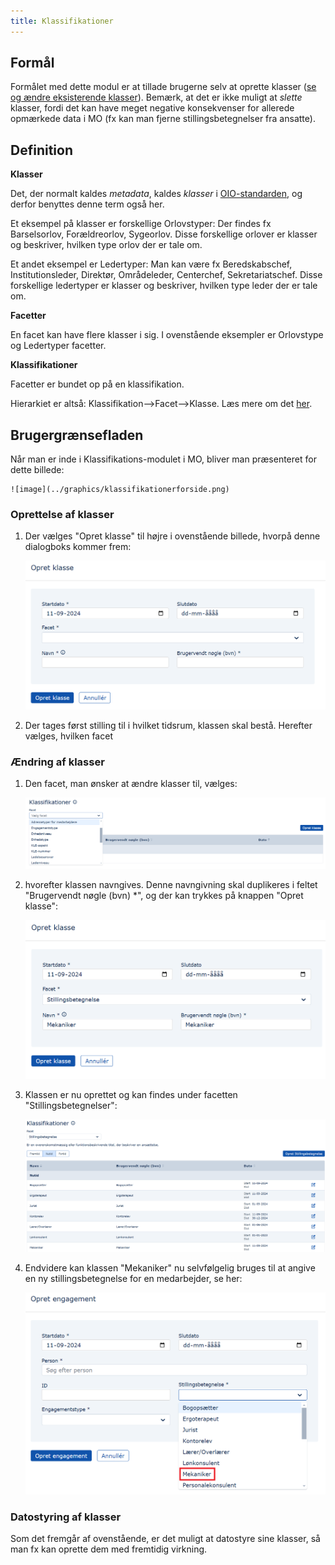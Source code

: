 ```yaml
---
title: Klassifikationer
---
```


## Formål

Formålet med dette modul er at tillade brugerne selv at oprette klasser ([se og ændre eksisterende klasser](#definition)). Bemærk, at det er ikke muligt at *slette* klasser, fordi det kan have meget negative konsekvenser for allerede opmærkede data i MO (fx kan man fjerne stillingsbetegnelser fra ansatte).

## Definition

**Klasser**

Det, der normalt kaldes *metadata*, kaldes *klasser* i [OIO-standarden](https://arkitektur.digst.dk/specifikationer/organisation/oio-specifikation-af-model-organisation), og derfor benyttes denne term også her.

Et eksempel på klasser er forskellige Orlovstyper: Der findes fx Barselsorlov, Forældreorlov, Sygeorlov. Disse forskellige orlover er klasser og beskriver, hvilken type orlov der er tale om.

Et andet eksempel er Ledertyper: Man kan være fx Beredskabschef, Institutionsleder, Direktør, Områdeleder, Centerchef, Sekretariatschef. Disse forskellige ledertyper er klasser og beskriver, hvilken type leder der er tale om.

**Facetter**

En facet kan have flere klasser i sig. I ovenstående eksempler er Orlovstype og Ledertyper facetter.

**Klassifikationer**

Facetter er bundet op på en klassifikation.

Hierarkiet er altså: Klassifikation--\>Facet--\>Klasse. Læs mere om det [her](https://arkitektur.digst.dk/klassifikation).

## Brugergrænsefladen

Når man er inde i Klassifikations-modulet i MO, bliver man præsenteret for dette billede:

    ![image](../graphics/klassifikationerforside.png)

### Oprettelse af klasser

1. Der vælges "Opret klasse" til højre i ovenstående billede, hvorpå denne dialogboks kommer frem:

    ![image](../graphics/klassifikationeropretklasse.png)

2. Der tages først stilling til i hvilket tidsrum, klassen skal bestå. Herefter vælges, hvilken facet

### Ændring af klasser

1. Den facet, man ønsker at ændre klasser til, vælges:

    ![image](../graphics/klassifikationervalgaffacet.png)

2. hvorefter klassen navngives. Denne navngivning skal duplikeres i feltet "Brugervendt nøgle (bvn) *", og der kan trykkes på knappen "Opret klasse":

    ![image](../graphics/klassifikationerudfyldogopret.png)

3. Klassen er nu oprettet og kan findes under facetten "Stillingsbetegnelser":

    ![image](../graphics/klassifikationerresultat.png)

4. Endvidere kan klassen "Mekaniker" nu selvfølgelig bruges til at angive en ny stillingsbetegnelse for en medarbejder, se her:

    ![image](../graphics/klassifikationeropretengagement.png)

### Datostyring af klasser

Som det fremgår af ovenstående, er det muligt at datostyre sine klasser, så man fx kan oprette dem med fremtidig virkning.

